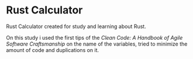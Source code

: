 # Rust Calculator

Rust Calculator created for study and learning about Rust.

On this study i used the first tips of the <i>Clean Code: A Handbook of Agile Software Craftsmanship</i> on the name of the variables, tried to minimize the amount of code and duplications on it.
